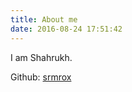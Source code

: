 ```yaml
---
title: About me
date: 2016-08-24 17:51:42
---
```



I am Shahrukh.

Github: [srmrox](https://github.com/srmrox)

